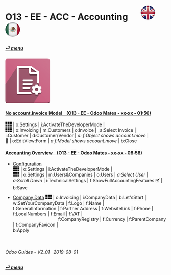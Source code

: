 # O13 - EE - ACC - Accounting &nbsp;&nbsp;&nbsp;&nbsp; [![en-uk](/doc/img/en-uk_flag_button_small.png)](/en-uk/o13/ee/acc/en-uk-o13-ee-acc-accounting-guides.md) [ ![es-mx](/doc/img/es-mx_flag_button_small.png)](/es-mx/o13/ee/acc/es-mx-o13-ee-acc-accounting-guides.md)
#### [_&#x23CE; menu_](/en-uk/o13/ee/en-uk-o13-ee-guides-menu.md)  
### ![acc](/doc/img/account_accountant.png)

#### [No account.invoice Model &nbsp;&nbsp; (O13 - EE - Odoo Mates - xx-xx - 01:56)](https://youtube.com/embed/Ap7IPh23rsQ?autoplay=1&start=6&end=60&rel=0)
![apps](/doc/img/apps.png) | o:Settings | i:ActivateTheDeveloperMode |  
![apps](/doc/img/apps.png) | o:Invoicing | m:Customers | o:Invoice | _a:Select Invoice |  
i:Customer | d:Customer/Vendor | _a: f:Object shows account.move_ |  
&#x1F41E; | o:EditView:Form | _a f:Model shows account.move_ | b:Close  

#### [Accounting Overview &nbsp;&nbsp; (O13 - EE - Odoo Mates - xx-xx - 08:58)](https://youtube.com/embed/hA6KSbR7YVI?autoplay=1&start=6&end=58&rel=0)

- [Configuration](https://youtube.com/embed/hA6KSbR7YVI?autoplay=1&start=6&end=54&rel=0)  
  ![apps](/doc/img/apps.png) | o:Settings | i:ActivateTheDeveloperMode |  
  ![apps](/doc/img/apps.png) | o:Settings | m:Users&Companies | o:Users | _a:Select User_ |  
  _a:Scroll Down_ | i:TechnicalSettings | f:ShowFullAccountingFeatures &#x1F5F9; | b:Save

- [Company Data](https://youtube.com/embed/hA6KSbR7YVI?autoplay=1&start=55&end=54&rel=0)
  ![apps](/doc/img/apps.png) | o:Invoicing | i:CompanyData | b:Let'sStart |  
  w:SetYourCompanyData | f:Logo | f:Name |  
  t:GeneralInformation | f:Partner Address | f:WebsiteLink | f:Phone | f:LocalNumbers | f:Email | f:VAT |  
  &nbsp;&nbsp;&nbsp;&nbsp;&nbsp;&nbsp;&nbsp;&nbsp;&nbsp;&nbsp;&nbsp;&nbsp;&nbsp;&nbsp;&nbsp;&nbsp;&nbsp;
  &nbsp;&nbsp;&nbsp;&nbsp;&nbsp;&nbsp;&nbsp;&nbsp;&nbsp;&nbsp;&nbsp;&nbsp;&nbsp;&nbsp;&nbsp;&nbsp;&nbsp;
  f:CompanyRegistry | f:Currency | f:ParentCompany | f:CompanyFavicon |  
  b:Apply  


<br>

###### Odoo Guides - V2_01 &nbsp; 2019-08-01  
**[_&#x23CE; menu_](/en-uk/o13/ee/en-uk-o13-ee-guides-menu.md)**  
